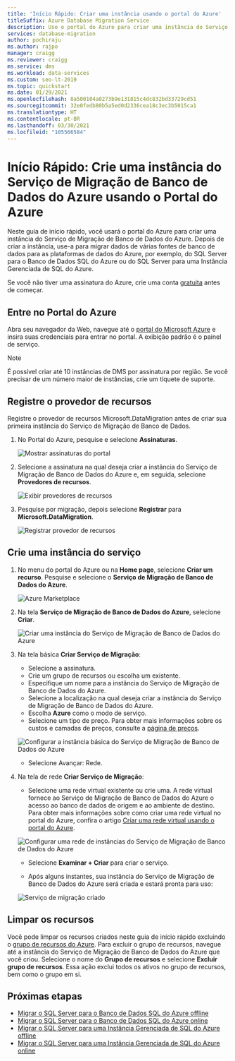 ```yaml
---
title: 'Início Rápido: Criar uma instância usando o portal do Azure'
titleSuffix: Azure Database Migration Service
description: Use o portal do Azure para criar uma instância do Serviço de Migração de Banco de Dados do Azure.
services: database-migration
author: pochiraju
ms.author: rajpo
manager: craigg
ms.reviewer: craigg
ms.service: dms
ms.workload: data-services
ms.custom: seo-lt-2019
ms.topic: quickstart
ms.date: 01/29/2021
ms.openlocfilehash: 8a500104a0273b9e131815c4dc832bd33729cd51
ms.sourcegitcommit: 32e0fedb80b5a5ed0d2336cea18c3ec3b5015ca1
ms.translationtype: HT
ms.contentlocale: pt-BR
ms.lasthandoff: 03/30/2021
ms.locfileid: "105566584"
---
```

# <a name="quickstart-create-an-instance-of-the-azure-database-migration-service-by-using-the-azure-portal"></a>Início Rápido: Crie uma instância do Serviço de Migração de Banco de Dados do Azure usando o Portal do Azure

Neste guia de início rápido, você usará o portal do Azure para criar uma instância do Serviço de Migração de Banco de Dados do Azure. Depois de criar a instância, use-a para migrar dados de várias fontes de banco de dados para as plataformas de dados do Azure, por exemplo, do SQL Server para o Banco de Dados SQL do Azure ou do SQL Server para uma Instância Gerenciada de SQL do Azure.

Se você não tiver uma assinatura do Azure, crie uma conta [gratuita](https://azure.microsoft.com/free/) antes de começar.

## <a name="sign-in-to-the-azure-portal"></a>Entre no Portal do Azure

Abra seu navegador da Web, navegue até o [portal do Microsoft Azure](https://portal.azure.com/) e insira suas credenciais para entrar no portal. A exibição padrão é o painel de serviço.

> [!NOTE]
> É possível criar até 10 instâncias de DMS por assinatura por região. Se você precisar de um número maior de instâncias, crie um tíquete de suporte.

## <a name="register-the-resource-provider"></a>Registre o provedor de recursos

Registre o provedor de recursos Microsoft.DataMigration antes de criar sua primeira instância do Serviço de Migração de Banco de Dados.

1. No Portal do Azure, pesquise e selecione **Assinaturas**.

   ![Mostrar assinaturas do portal](media/quickstart-create-data-migration-service-portal/portal-select-subscription.png)

2. Selecione a assinatura na qual deseja criar a instância do Serviço de Migração de Banco de Dados do Azure e, em seguida, selecione **Provedores de recursos**.

    ![Exibir provedores de recursos](media/quickstart-create-data-migration-service-portal/portal-select-resource-provider.png)

3. Pesquise por migração, depois selecione **Registrar** para **Microsoft.DataMigration**.

    ![Registrar provedor de recursos](media/quickstart-create-data-migration-service-portal/dms-register-provider.png)

## <a name="create-an-instance-of-the-service"></a>Crie uma instância do serviço

1. No menu do portal do Azure ou na **Home page**, selecione **Criar um recurso**. Pesquise e selecione o **Serviço de Migração de Banco de Dados do Azure**.

    ![Azure Marketplace](media/quickstart-create-data-migration-service-portal/portal-marketplace.png)

2. Na tela **Serviço de Migração de Banco de Dados do Azure**, selecione **Criar**.

    ![Criar uma instância do Serviço de Migração de Banco de Dados do Azure](media/quickstart-create-data-migration-service-portal/dms-create.png)

3. Na tela básica **Criar Serviço de Migração**:

     - Selecione a assinatura.
     - Crie um grupo de recursos ou escolha um existente.
     - Especifique um nome para a instância do Serviço de Migração de Banco de Dados do Azure.
     - Selecione a localização na qual deseja criar a instância do Serviço de Migração de Banco de Dados do Azure.
     - Escolha **Azure** como o modo de serviço.
     - Selecione um tipo de preço. Para obter mais informações sobre os custos e camadas de preços, consulte a [página de preços](https://aka.ms/dms-pricing).
     
    ![Configurar a instância básica do Serviço de Migração de Banco de Dados do Azure](media/quickstart-create-data-migration-service-portal/dms-create-basics.png)

     - Selecione Avançar: Rede.

4. Na tela de rede **Criar Serviço de Migração**:

    - Selecione uma rede virtual existente ou crie uma. A rede virtual fornece ao Serviço de Migração de Banco de Dados do Azure o acesso ao banco de dados de origem e ao ambiente de destino. Para obter mais informações sobre como criar uma rede virtual no portal do Azure, confira o artigo [Criar uma rede virtual usando o portal do Azure](../virtual-network/quick-create-portal.md).

    ![Configurar uma rede de instâncias do Serviço de Migração de Banco de Dados do Azure](media/quickstart-create-data-migration-service-portal/dms-network-settings.png)

    - Selecione **Examinar + Criar** para criar o serviço. 
    
    - Após alguns instantes, sua instância do Serviço de Migração de Banco de Dados do Azure será criada e estará pronta para uso:

    ![Serviço de migração criado](media/quickstart-create-data-migration-service-portal/dms-service-created.png)

## <a name="clean-up-resources"></a>Limpar os recursos

Você pode limpar os recursos criados neste guia de início rápido excluindo o [grupo de recursos do Azure](../azure-resource-manager/management/overview.md). Para excluir o grupo de recursos, navegue até a instância do Serviço de Migração de Banco de Dados do Azure que você criou. Selecione o nome do **Grupo de recursos** e selecione **Excluir grupo de recursos**. Essa ação exclui todos os ativos no grupo de recursos, bem como o grupo em si.

## <a name="next-steps"></a>Próximas etapas

* [Migrar o SQL Server para o Banco de Dados SQL do Azure offline](tutorial-sql-server-to-azure-sql.md)
* [Migrar o SQL Server para o Banco de Dados SQL do Azure online](./tutorial-sql-server-to-azure-sql.md)
* [Migrar o SQL Server para uma Instância Gerenciada de SQL do Azure offline](tutorial-sql-server-to-managed-instance.md)
* [Migrar o SQL Server para uma Instância Gerenciada de SQL do Azure online](tutorial-sql-server-managed-instance-online.md)